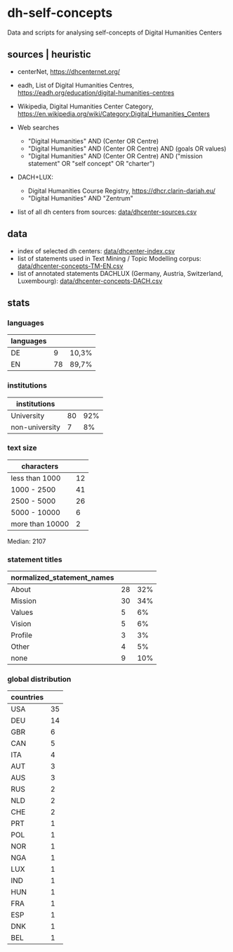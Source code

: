 # dh-self-concepts
Data and scripts for analysing self-concepts of Digital Humanities Centers

## sources | heuristic
- centerNet, https://dhcenternet.org/
- eadh, List of Digital Humanities Centres, https://eadh.org/education/digital-humanities-centres
- Wikipedia, Digital Humanities Center Category, https://en.wikipedia.org/wiki/Category:Digital_Humanities_Centers
- Web searches
  - "Digital Humanities" AND (Center OR Centre)
  - "Digital Humanities" AND (Center OR Centre) AND (goals OR values)
  - "Digital Humanities" AND (Center OR Centre) AND ("mission statement" OR "self concept" OR "charter")
- DACH+LUX:
  - Digital Humanities Course Registry, https://dhcr.clarin-dariah.eu/
  - "Digital Humanities" AND "Zentrum"

- list of all dh centers from sources: [data/dhcenter-sources.csv](data/dhcenter-sources.csv)

## data
- index of selected dh centers: [data/dhcenter-index.csv](data/dhcenter-index.csv)
- list of statements used in Text Mining / Topic Modelling corpus: [data/dhcenter-concepts-TM-EN.csv](data/dhcenter-concepts-TM-EN.csv)
- list of annotated statements DACHLUX (Germany, Austria, Switzerland, Luxembourg): [data/dhcenter-concepts-DACH.csv](data/dhcenter-concepts-DACH.csv)

## stats
### languages
| languages |    |       |
|----------|----|-------|
| DE       | 9  | 10,3% |
| EN       | 78 | 89,7% |
### institutions
| institutions   |    |     |
|----------------|----|-----|
| University     | 80 | 92% |
| non-university | 7  | 8%  |
### text size
| characters      |      |
|-----------------|------|
| less than 1000  | 12   |
| 1000 - 2500     | 41   |
| 2500 - 5000     | 26   |
| 5000 - 10000    | 6    |
| more than 10000 | 2    |
Median: 2107
### statement titles
| normalized_statement_names |    |     |
|----------------------------|----|-----|
| About                      | 28 | 32% |
| Mission                    | 30 | 34% |
| Values                     | 5  | 6%  |
| Vision                     | 5  | 6%  |
| Profile                    | 3  | 3%  |
| Other                      | 4  | 5%  |
| none                       | 9  | 10% |
### global distribution
| countries |    |
|-----------|----|
| USA       | 35 |
| DEU       | 14 |
| GBR       | 6  |
| CAN       | 5  |
| ITA       | 4  |
| AUT       | 3  |
| AUS       | 3  |
| RUS       | 2  |
| NLD       | 2  |
| CHE       | 2  |
| PRT       | 1  |
| POL       | 1  |
| NOR       | 1  |
| NGA       | 1  |
| LUX       | 1  |
| IND       | 1  |
| HUN       | 1  |
| FRA       | 1  |
| ESP       | 1  |
| DNK       | 1  |
| BEL       | 1  |
